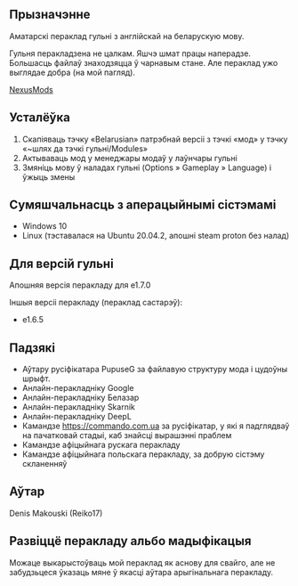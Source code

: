
## Прызначэнне

Аматарскі пераклад гульні з англійскай на беларускую мову.

Гульня перакладзена не цалкам. Яшчэ шмат працы наперадзе. Большасць файлаў знаходзяцца ў чарнавым стане. Але пераклад ужо выглядае добра (на мой пагляд).

[NexusMods](https://www.nexusmods.com/mountandblade2bannerlord/mods/3735)

## Усталёўка

1. Скапіяваць тэчку «Belarusian» патрэбнай версіі з тэчкі «мод» у тэчку «~шлях да тэчкі гульні/Modules»
2. Актываваць мод у менеджары модаў у лаўнчары гульні
3. Змяніць мову ў наладах гульні (Options » Gameplay » Language) і ўжыць змены 

## Сумяшчальнасць з аперацыйнымі сістэмамі

* Windows 10
* Linux (тэставалася на Ubuntu 20.04.2, апошні steam proton без налад)

## Для версій гульні

Апошняя версія перакладу для e1.7.0

Іншыя версіі перакладу (пераклад састарэў):
* e1.6.5

## Падзякі

* Аўтару русіфікатара PupuseG за файлавую структуру мода і цудоўны шрыфт.
* Анлайн-перакладніку Google
* Анлайн-перакладніку Белазар
* Анлайн-перакладніку Skarnik
* Анлайн-перакладніку DeepL
* Камандзе https://commando.com.ua за русіфікатар, у які я падглядваў на пачатковай стадыі, каб знайсці вырашэнні праблем
* Камандзе афіцыйнага рускага перакладу
* Камандзе афіцыйнага польскага перакладу, за добрую сістэму скланенняў

## Аўтар

Denis Makouski (Reiko17)

## Развіццё перакладу альбо мадыфікацыя

Можаце выкарыстоўваць мой пераклад як аснову для свайго, але не забудзьцеся ўказаць мяне ў якасці аўтара арыгінальнага перакладу.
